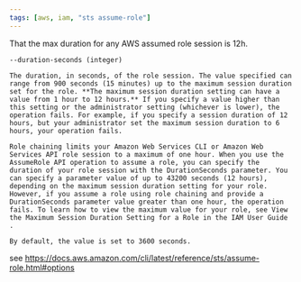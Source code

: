 ```yaml
---
tags: [aws, iam, "sts assume-role"]
---
```


That the max duration for any AWS assumed role session is 12h.

>

    --duration-seconds (integer)

    The duration, in seconds, of the role session. The value specified can range from 900 seconds (15 minutes) up to the maximum session duration set for the role. **The maximum session duration setting can have a value from 1 hour to 12 hours.** If you specify a value higher than this setting or the administrator setting (whichever is lower), the operation fails. For example, if you specify a session duration of 12 hours, but your administrator set the maximum session duration to 6 hours, your operation fails.

    Role chaining limits your Amazon Web Services CLI or Amazon Web Services API role session to a maximum of one hour. When you use the AssumeRole API operation to assume a role, you can specify the duration of your role session with the DurationSeconds parameter. You can specify a parameter value of up to 43200 seconds (12 hours), depending on the maximum session duration setting for your role. However, if you assume a role using role chaining and provide a DurationSeconds parameter value greater than one hour, the operation fails. To learn how to view the maximum value for your role, see View the Maximum Session Duration Setting for a Role in the IAM User Guide .

    By default, the value is set to 3600 seconds.

see https://docs.aws.amazon.com/cli/latest/reference/sts/assume-role.html#options
